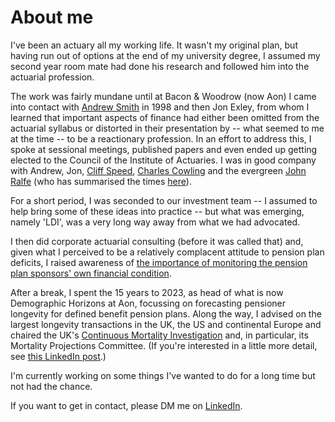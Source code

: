 # About me

I've been an actuary all my working life. It wasn't my original plan, but having run out of options at the end of my university degree, I assumed my second year room mate had done his research and followed him into the actuarial profession.

The work was fairly mundane until at Bacon & Woodrow (now Aon) I came into contact with [Andrew Smith](https://www.linkedin.com/in/andrew-smith-2ab92a7/) in 1998 and then Jon Exley, from whom I learned that important aspects of finance had either been omitted from the actuarial syllabus or distorted in their presentation by -- what seemed to me at the time -- to be a reactionary profession. In an effort to address this, I spoke at sessional meetings, published papers and even ended up getting elected to the Council of the Institute of Actuaries. I was in good company with Andrew, Jon, [Cliff Speed](https://www.linkedin.com/in/cliff-speed-7a6011121/), [Charles Cowling](https://www.linkedin.com/in/charles-cowling-99639843/) and the evergreen [John Ralfe](https://www.linkedin.com/in/john-ralfe-19106829/) (who has summarised the times [here]( http://www.johnralfe.com/main_pages.php?page_num=16)).

For a short period, I was seconded to our investment team -- I assumed to help bring some of these ideas into practice -- but what was emerging, namely 'LDI', was a very long way away from what we had advocated.

I then did corporate actuarial consulting (before it was called that) and, given what I perceived to be a relatively complacent attitude to pension plan deficits, I raised awareness of [the importance of monitoring the pension plan sponsors' own financial condition](https://www.actuaries.org.uk/system/files/documents/pdf/sponsorcovenantrep.pdf).

After a break, I spent the 15 years to 2023, as head of what is now Demographic Horizons at Aon, focussing on forecasting pensioner longevity for defined benefit pension plans. Along the way, I advised on the largest longevity transactions in the UK, the US and continental Europe and chaired the UK's [Continuous Mortality Investigation](https://www.actuaries.org.uk/learn-and-develop/continuous-mortality-investigation) and, in particular, its Mortality Projections Committee. (If you're interested in a little more detail, see [this LinkedIn post](https://www.linkedin.com/pulse/leaving-aon-demographic-horizons-tim-gordon-3josc).)

I'm currently working on some things I've wanted to do for a long time but not had the chance.

If you want to get in contact, please DM me on [LinkedIn](https://www.linkedin.com/in/tim-gordon-8b59b180/).